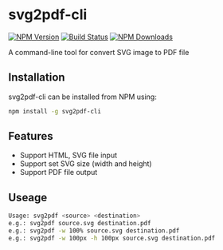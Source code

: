 # svg2pdf-cli

[![NPM Version](https://img.shields.io/npm/v/svg2pdf-cli.svg?style=flat)](https://www.npmjs.org/package/svg2pdf-cli)
[![Build Status](https://img.shields.io/travis/vowstar/svg2pdf-cli.svg/master.svg?style=flat)](https://travis-ci.org/vowstar/svg2pdf-cli.svg)
[![NPM Downloads](https://img.shields.io/npm/dm/svg2pdf-cli.svg?style=flat)](https://www.npmjs.org/package/svg2pdf-cli)

A command-line tool for convert SVG image to PDF file

## Installation

svg2pdf-cli can be installed from NPM using:

```bash
npm install -g svg2pdf-cli
```

## Features

* Support HTML, SVG file input
* Support set SVG size (width and height)
* Support PDF file output

## Useage

```bash
Usage: svg2pdf <source> <destination>
e.g.: svg2pdf source.svg destination.pdf
e.g.: svg2pdf -w 100% source.svg destination.pdf
e.g.: svg2pdf -w 100px -h 100px source.svg destination.pdf
```
